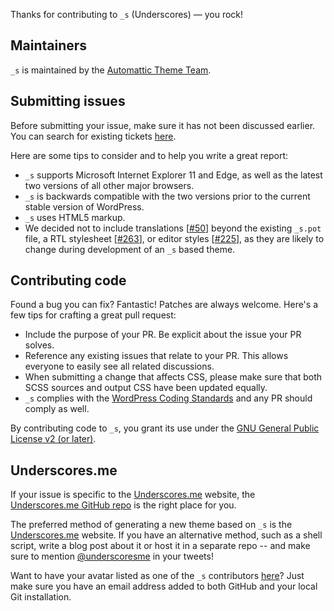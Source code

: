 Thanks for contributing to `_s` (Underscores) — you rock!

## Maintainers

`_s` is maintained by the [Automattic Theme Team](https://themeshaper.com/about/).

## Submitting issues

Before submitting your issue, make sure it has not been discussed earlier. You can search for existing tickets [here](https://github.com/Automattic/_s/search).

Here are some tips to consider and to help you write a great report:

- `_s` supports Microsoft Internet Explorer 11 and Edge, as well as the latest two versions of all other major browsers.
- `_s` is backwards compatible with the two versions prior to the current stable version of WordPress.
- `_s` uses HTML5 markup.
- We decided not to include translations [[#50](https://github.com/Automattic/_s/pull/50)] beyond the existing `_s.pot` file, a RTL stylesheet [[#263](https://github.com/Automattic/_s/pull/263)], or editor styles [[#225](https://github.com/Automattic/_s/pull/225)], as they are likely to change during development of an `_s` based theme.

## Contributing code

Found a bug you can fix? Fantastic! Patches are always welcome. Here's a few tips for crafting a great pull request:

- Include the purpose of your PR. Be explicit about the issue your PR solves.
- Reference any existing issues that relate to your PR. This allows everyone to easily see all related discussions.
- When submitting a change that affects CSS, please make sure that both SCSS sources and output CSS have been updated equally.
- `_s` complies with the [WordPress Coding Standards](https://github.com/WordPress-Coding-Standards/WordPress-Coding-Standards/) and any PR should comply as well.

By contributing code to `_s`, you grant its use under the [GNU General Public License v2 (or later)](LICENSE).

## Underscores.me

If your issue is specific to the [Underscores.me](https://underscores.me) website, the [Underscores.me GitHub repo](https://github.com/Automattic/underscores.me) is the right place for you.

The preferred method of generating a new theme based on `_s` is the [Underscores.me](https://underscores.me) website. If you have an alternative method, such as a shell script, write a blog post about it or host it in a separate repo -- and make sure to mention [@underscoresme](https://twitter.com/underscoresme) in your tweets!

Want to have your avatar listed as one of the `_s` contributors [here](https://underscores.me/#contribute)? Just make sure you have an email address added to both GitHub and your local Git installation.
